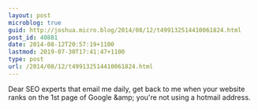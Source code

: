 ```yaml
---
layout: post
microblog: true
guid: http://joshua.micro.blog/2014/08/12/t499132514410061824.html
post_id: 40881
date: 2014-08-12T20:57:19+1100
lastmod: 2019-07-30T17:41:47+1100
type: post
url: /2014/08/12/t499132514410061824.html
---
```

Dear SEO experts that email me daily, get back to me when your website ranks on the 1st page of Google &amp;amp; you're not using a hotmail address.
